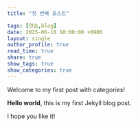 ```yaml
---
title: "첫 번째 포스트"

tags: [연습,blog]
date: 2025-06-10 10:00:00 +0900
layout: single
author_profile: true
read_time: true
share: true
show_tags: true         
show_categories: true 
---
```


Welcome to my first post with categories!

**Hello world**, this is my first Jekyll blog post.

I hope you like it!
